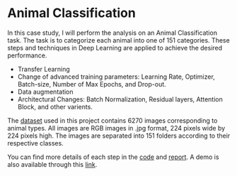 # Animal Classification

In this case study, I will perform the analysis on an Animal Classification task. The task is to categorize each animal into one of 151 categories. These steps and techniques in Deep Learning are applied to achieve the desired performance.
- Transfer Learning
- Change of advanced training parameters: Learning Rate, Optimizer, Batch-size, Number of Max Epochs, and Drop-out.
- Data augmentation
- Architectural Changes: Batch Normalization, Residual layers, Attention Block, and other varients.

The [dataset](https://drive.google.com/drive/folders/1-4HIT2hojJ1bpqoKARiMy0O8tlFlIwYq?usp=drive_link) used in this project contains 6270 images corresponding to animal types. All images are RGB images in .jpg format, 224 pixels wide by 224 pixels high. The images are separated into 151 folders according to their respective classes. 

You can find more details of each step in the [code](https://github.com/DoDucNhan/Animal_Classification/blob/main/Final_solution.ipynb) and [report](https://github.com/DoDucNhan/Animal_Classification/blob/main/report.pdf). A demo is also available through this [link](https://huggingface.co/spaces/GuzmanDo/animal_classification).
